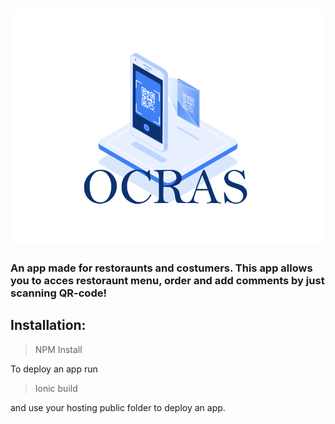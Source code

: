 <h3 align="center"><img src="./frontend/Ocras_logo.gif" alt="Ocras_logo"/></h3>

<h3 align="left">An app made for restoraunts and costumers. This app allows you to acces restoraunt menu, order and add comments by just scanning QR-code! </h3>

<h2>Installation:</h2>

> NPM Install

To deploy an app run

>Ionic build

and use your hosting public folder to deploy an app.

